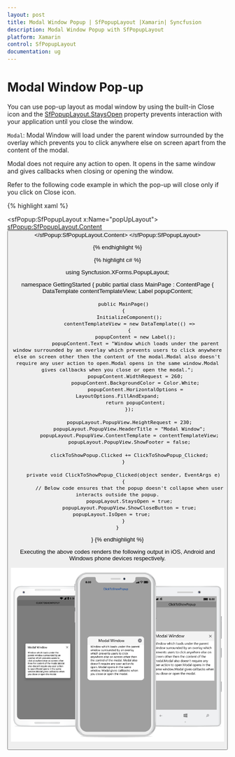 ```yaml
---
layout: post
title: Modal Window Popup | SfPopupLayout |Xamarin| Syncfusion
description: Modal Window Popup with SfPopupLayout
platform: Xamarin
control: SfPopupLayout
documentation: ug
--- 
```


# Modal Window Pop-up

You can use pop-up layout as modal window by using the built-in Close icon and the [SfPopupLayout.StaysOpen](https://help.syncfusion.com/cr/cref_files/xamarin/sfpopuplayout/Syncfusion.SfPopupLayout.XForms~Syncfusion.XForms.PopupLayout.SfPopupLayout~StaysOpenProperty.html) property prevents interaction with your application until you close the window.

`Modal`: Modal Window will load under the parent window surrounded by the overlay which prevents you to click anywhere else on screen apart from the content of the modal.

Modal does not require any action to open. It opens in the same window and gives callbacks when closing or opening the window.

Refer to the following code example in which the pop-up will close only if you click on Close icon.

{% highlight xaml %}
<?xml version="1.0" encoding="utf-8" ?>
<ContentPage xmlns="http://xamarin.com/schemas/2014/forms"
             xmlns:x="http://schemas.microsoft.com/winfx/2009/xaml"
             xmlns:local="clr-namespace:GettingStarted"
             x:Class="GettingStarted.MainPage" 
             Padding="0,40,0,0"
             xmlns:sfPopup="clr-namespace:Syncfusion.XForms.PopupLayout;assembly=Syncfusion.SfPopupLayout.XForms">
 <sfPopup:SfPopupLayout x:Name="popUpLayout">
   <sfPopup:SfPopupLayout.Content>
     <StackLayout x:Name="mainLayout">
       <Button x:Name="clickToShowPopup" Text="ClickToShowPopup" VerticalOptions="Start" HorizontalOptions="FillAndExpand" />
     </StackLayout>
    </sfPopup:SfPopupLayout.Content>
  </sfPopup:SfPopupLayout>
</ContentPage>

{% endhighlight %}

{% highlight c# %}

using Syncfusion.XForms.PopupLayout;

namespace GettingStarted
{
    public partial class MainPage : ContentPage
    {
        DataTemplate contentTemplateView;
        Label popupContent;

        public MainPage()
        {
            InitializeComponent();
            contentTemplateView = new DataTemplate(() =>
            {
                popupContent = new Label();
                popupContent.Text = "Window which loads under the parent window surrounded by an overlay which prevents users to click anywhere else on screen other then the content of the modal.Modal also doesn't require any user action to open.Modal opens in the same window.Modal gives callbacks when you close or open the modal.";
                popupContent.WidthRequest = 260;
                popupContent.BackgroundColor = Color.White;
                popupContent.HorizontalOptions = LayoutOptions.FillAndExpand;
                return popupContent;
            });

            popupLayout.PopupView.HeightRequest = 230;
            popupLayout.PopupView.HeaderTitle = "Modal Window";
            popupLayout.PopupView.ContentTemplate = contentTemplateView;
            popupLayout.PopupView.ShowFooter = false;

            clickToShowPopup.Clicked += ClickToShowPopup_Clicked;
        }

        private void ClickToShowPopup_Clicked(object sender, EventArgs e)
        {
            // Below code ensures that the popup doesn't collapse when user interacts outside the popup.
            popupLayout.StaysOpen = true;
            popupLayout.PopupView.ShowCloseButton = true;
            popupLayout.IsOpen = true;            
        }
    }
}
{% endhighlight %}

Executing the above codes renders the following output in iOS, Android and Windows phone devices respectively.

![](GettingStarted_images/ModelWindow.png)